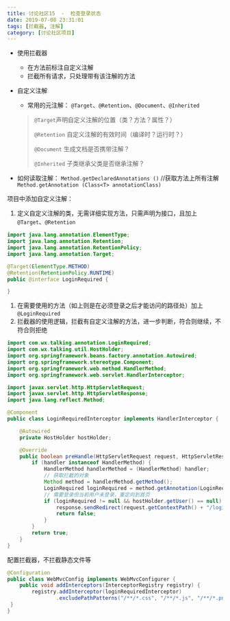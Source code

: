 ```yaml
---
title: 讨论社区15  -  检查登录状态
date: 2019-07-08 23:31:01
tags: [拦截器, 注解]
category: [讨论社区项目]
---
```


- 使用拦截器

  - 在方法前标注自定义注解
  - 拦截所有请求，只处理带有该注解的方法

- 自定义注解

  - 常用的元注解：
    `@Target`、`@Retention`、`@Document`、`@Inherited`

  > `@Target`声明自定义注解的位置（类？方法？属性？）
  >
  > `@Retention`  自定义注解的有效时间（编译时？运行时？）
  >
  > `@Document`  生成文档是否携带注解？
  >
  > `@Inherited`  子类继承父类是否继承注解？

- 如何读取注解：
  `Method.getDeclaredAnnotations ()`  //获取方法上所有注解
  `Method.getAnnotation (Class<T> annotationClass)`

项目中添加自定义注解：

1. 定义自定义注解的类，无需详细实现方法，只需声明为接口，且加上`@Target`、`@Retention`

```java
import java.lang.annotation.ElementType;
import java.lang.annotation.Retention;
import java.lang.annotation.RetentionPolicy;
import java.lang.annotation.Target;

@Target(ElementType.METHOD)
@Retention(RetentionPolicy.RUNTIME)
public @interface LoginRequired {

}
```

1. 在需要使用的方法（如上则是在必须登录之后才能访问的路径处）加上`@LoginRequired`
2. 拦截器的使用逻辑，拦截有自定义注解的方法，进一步判断，符合则继续，不符合则拒绝

```java
import com.wx.talking.annotation.LoginRequired;
import com.wx.talking.util.HostHolder;
import org.springframework.beans.factory.annotation.Autowired;
import org.springframework.stereotype.Component;
import org.springframework.web.method.HandlerMethod;
import org.springframework.web.servlet.HandlerInterceptor;

import javax.servlet.http.HttpServletRequest;
import javax.servlet.http.HttpServletResponse;
import java.lang.reflect.Method;

@Component
public class LoginRequiredInterceptor implements HandlerInterceptor {

    @Autowired
    private HostHolder hostHolder;

    @Override
    public boolean preHandle(HttpServletRequest request, HttpServletResponse response, Object handler) throws Exception {
        if (handler instanceof HandlerMethod) {
            HandlerMethod handlerMethod = (HandlerMethod) handler;
            // 获取拦截的对象
            Method method = handlerMethod.getMethod();
            LoginRequired loginRequired = method.getAnnotation(LoginRequired.class);
            // 需要登录但当前用户未登录，重定向到首页
            if (loginRequired != null && hostHolder.getUser() == null) {
                response.sendRedirect(request.getContextPath() + "/login");
                return false;
            }
        }
        return true;
    }
}
```

配置拦截器，不拦截静态文件等

```java
@Configuration
public class WebMvcConfig implements WebMvcConfigurer { 
	public void addInterceptors(InterceptorRegistry registry) {
 		registry.addInterceptor(loginRequiredInterceptor)
                .excludePathPatterns("/**/*.css", "/**/*.js", "/**/*.png", "/**/*.jpg", "/**/*.jpeg");
 }
}
```

